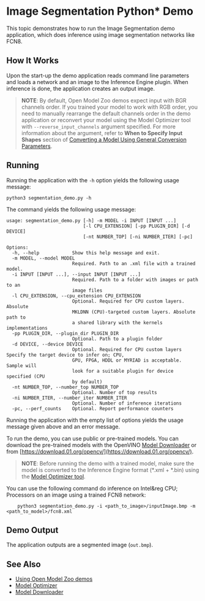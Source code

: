 # Image Segmentation Python* Demo

This topic demonstrates how to run the Image Segmentation demo application, which does inference using image
segmentation networks like FCN8.

## How It Works

Upon the start-up the demo application reads command line parameters and loads a network and an image to the
Inference Engine plugin. When inference is done, the application creates an output image.

> **NOTE**: By default, Open Model Zoo demos expect input with BGR channels order. If you trained your model to work with RGB order, you need to manually rearrange the default channels order in the demo application or reconvert your model using the Model Optimizer tool with `--reverse_input_channels` argument specified. For more information about the argument, refer to **When to Specify Input Shapes** section of [Converting a Model Using General Conversion Parameters](https://docs.openvinotoolkit.org/2019_R1/_docs_MO_DG_prepare_model_convert_model_Converting_Model_General.html).

## Running

Running the application with the `-h` option yields the following usage message:
```
python3 segmentation_demo.py -h
```
The command yields the following usage message:
```
usage: segmentation_demo.py [-h] -m MODEL -i INPUT [INPUT ...]
                            [-l CPU_EXTENSION] [-pp PLUGIN_DIR] [-d DEVICE]
                            [-nt NUMBER_TOP] [-ni NUMBER_ITER] [-pc]

Options:
  -h, --help            Show this help message and exit.
  -m MODEL, --model MODEL
                        Required. Path to an .xml file with a trained model.
  -i INPUT [INPUT ...], --input INPUT [INPUT ...]
                        Required. Path to a folder with images or path to an
                        image files
  -l CPU_EXTENSION, --cpu_extension CPU_EXTENSION
                        Optional. Required for CPU custom layers. Absolute
                        MKLDNN (CPU)-targeted custom layers. Absolute path to
                        a shared library with the kernels implementations
  -pp PLUGIN_DIR, --plugin_dir PLUGIN_DIR
                        Optional. Path to a plugin folder
  -d DEVICE, --device DEVICE
                        Optional. Required for CPU custom layers Specify the target device to infer on; CPU,
                        GPU, FPGA, HDDL or MYRIAD is acceptable. Sample will
                        look for a suitable plugin for device specified (CPU
                        by default)
  -nt NUMBER_TOP, --number_top NUMBER_TOP
                        Optional. Number of top results
  -ni NUMBER_ITER, --number_iter NUMBER_ITER
                        Optional. Number of inference iterations
  -pc, --perf_counts    Optional. Report performance counters
```

Running the application with the empty list of options yields the usage message given above and an error message.

To run the demo, you can use public or pre-trained models. You can download the pre-trained models with the OpenVINO [Model Downloader](https://github.com/opencv/open_model_zoo/tree/2019/model_downloader) or from [https://download.01.org/opencv/](https://download.01.org/opencv/).

> **NOTE**: Before running the demo with a trained model, make sure the model is converted to the Inference Engine format (\*.xml + \*.bin) using the [Model Optimizer tool](https://docs.openvinotoolkit.org/2019_R1/_docs_MO_DG_Deep_Learning_Model_Optimizer_DevGuide.html).


You can use the following command do inference on Intel&reg CPU; Processors on an image using a trained FCN8 network:
```
    python3 segmentation_demo.py -i <path_to_image>/inputImage.bmp -m <path_to_model>/fcn8.xml
```

## Demo Output

The application outputs are a segmented image (`out.bmp`).


## See Also
* [Using Open Model Zoo demos](https://github.com/opencv/open_model_zoo/tree/2019/demos/README.md)
* [Model Optimizer](https://docs.openvinotoolkit.org/2019_R1/_docs_MO_DG_Deep_Learning_Model_Optimizer_DevGuide.html)
* [Model Downloader](https://github.com/opencv/open_model_zoo/tree/2019/model_downloader)
